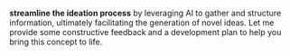 **streamline the ideation process** by leveraging AI to gather and structure information, ultimately facilitating the generation of novel ideas. Let me provide some constructive feedback and a development plan to help you bring this concept to life.